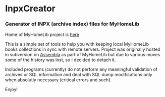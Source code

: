 # InpxCreator
### Generator of INPX (archive index) files for MyHomeLib

Home of MyHomeLib project is [here](http://home-lib.net/)

This is a simple set of tools to help you with keeping local MyHomeLib books collections in sync with remote servers. 
Project was originally hosted in subversion on [Assembla](https://www.assembla.com/code/myhomelib/subversion/nodes/1178/Utils/InpxCreator) 
as part of MyHomeLib but due to various moves some of the history was lost, so I decided to detach it.

Included programs (currently) do not perform any meaningful validation of archives or SQL information and deal with SQL dump modifications 
only when absolutly necessary (critical errors and such).

Enjoy!


